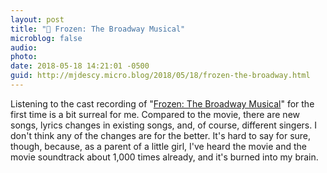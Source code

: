 ```yaml
---
layout: post
title: "🎵 Frozen: The Broadway Musical"
microblog: false
audio: 
photo: 
date: 2018-05-18 14:21:01 -0500
guid: http://mjdescy.micro.blog/2018/05/18/frozen-the-broadway.html
---
```


Listening to the cast recording of "[Frozen: The Broadway Musical](https://itunes.apple.com/us/album/frozen-broadway-musical-original-broadway-cast-recording/1378411252)" for the first time is a bit surreal for me.  Compared to the movie, there are new songs, lyrics changes in existing songs, and, of course, different singers. I don't think any of the changes are for the better. It's hard to say for sure, though, because, as a parent of a little girl, I've heard the movie and the movie soundtrack about 1,000 times already, and it's burned into my brain.
